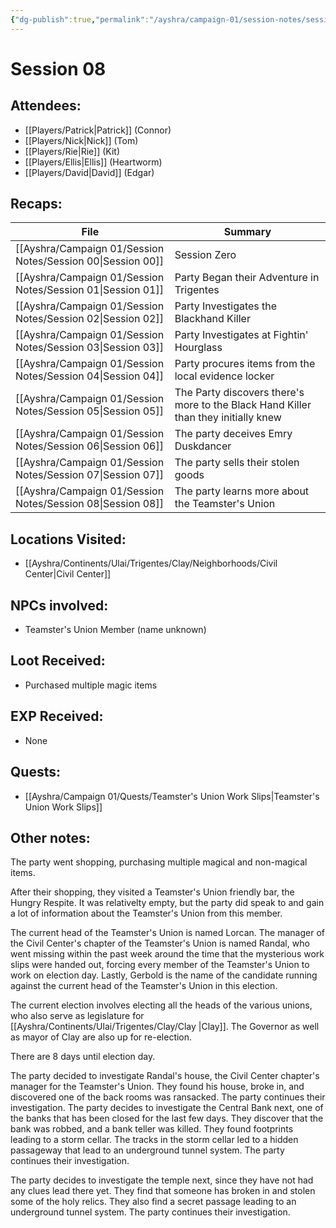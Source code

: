 ```yaml
---
{"dg-publish":true,"permalink":"/ayshra/campaign-01/session-notes/session-08/","tags":["session,"],"dgShowLocalGraph":true}
---
```


# Session 08

## Attendees:
- [[Players/Patrick\|Patrick]] (Connor)
- [[Players/Nick\|Nick]] (Tom)
- [[Players/Rie\|Rie]] (Kit)
- [[Players/Ellis\|Ellis]] (Heartworm)
- [[Players/David\|David]] (Edgar)

## Recaps:
| File                                                           | Summary                                                                            |
| -------------------------------------------------------------- | ---------------------------------------------------------------------------------- |
| [[Ayshra/Campaign 01/Session Notes/Session 00\|Session 00]] | Session Zero                                                                       |
| [[Ayshra/Campaign 01/Session Notes/Session 01\|Session 01]] | Party Began their Adventure in Trigentes                                           |
| [[Ayshra/Campaign 01/Session Notes/Session 02\|Session 02]] | Party Investigates the Blackhand Killer                                            |
| [[Ayshra/Campaign 01/Session Notes/Session 03\|Session 03]] | Party Investigates at Fightin' Hourglass                                           |
| [[Ayshra/Campaign 01/Session Notes/Session 04\|Session 04]] | Party procures items from the local evidence locker                                |
| [[Ayshra/Campaign 01/Session Notes/Session 05\|Session 05]] | The Party discovers there's more to the Black Hand Killer than they initially knew |
| [[Ayshra/Campaign 01/Session Notes/Session 06\|Session 06]] | The party deceives Emry Duskdancer                                                 |
| [[Ayshra/Campaign 01/Session Notes/Session 07\|Session 07]] | The party sells their stolen goods                                                 |
| [[Ayshra/Campaign 01/Session Notes/Session 08\|Session 08]] | The party learns more about the Teamster's Union                                   |


## Locations Visited:
- [[Ayshra/Continents/Ulai/Trigentes/Clay/Neighborhoods/Civil Center\|Civil Center]]
## NPCs involved:
- Teamster's Union Member (name unknown)
## Loot Received:
- Purchased multiple magic items
## EXP Received:
- None
## Quests:
- [[Ayshra/Campaign 01/Quests/Teamster's Union Work Slips\|Teamster's Union Work Slips]]

## Other notes:

The party went shopping, purchasing multiple magical and non-magical items. 

After their shopping, they visited a Teamster's Union friendly bar, the Hungry Respite. It was relativelty empty, but the party did speak to and gain a lot of information about the Teamster's Union from this member.

The current head of the Teamster's Union is named Lorcan. The manager of the Civil Center's chapter of the Teamster's Union is named Randal, who went missing within the past week around the time that the mysterious work slips were handed out, forcing every member of the Teamster's Union to work on election day. Lastly, Gerbold is the name of the candidate running against the current head of the Teamster's Union in this election.

The current election involves electing all the heads of the various unions, who also serve as legislature for [[Ayshra/Continents/Ulai/Trigentes/Clay/Clay \|Clay]]. The Governor as well as mayor of Clay are also up for re-election. 

There are 8 days until election day. 

The party decided to investigate Randal's house, the Civil Center chapter's manager for the Teamster's Union. They found his house, broke in, and discovered one of the back rooms was ransacked. The party continues their investigation. The party decides to investigate the Central Bank next, one of the banks that has been closed for the last few days. They discover that the bank was robbed, and a bank teller was killed. They found footprints leading to a storm cellar. The tracks in the storm cellar led to a hidden passageway that lead to an underground tunnel system. The party continues their investigation.

The party decides to investigate the temple next, since they have not had any clues lead there yet. They find that someone has broken in and stolen some of the holy relics. They also find a secret passage leading to an underground tunnel system. The party continues their investigation.